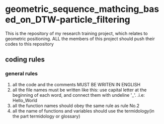 # geometric_sequence_mathcing_based_on_DTW-particle_filtering
This is the repository of my research training project, which relates to geometric positioning. ALL the members of this project should push their codes to this repository

## coding rules
### general rules
1. all the code and the comments MUST BE WRITEN IN ENGLISH
2. all the file names must be written like this:
  use capital letter at the beginning of each word, and connect them with undeline '_'. .i.e: Hello_World
3. all the function names should obey the same rule as rule No.2
4. all the name of functions and variables should use the termidology(in the part termidology or glossary)
